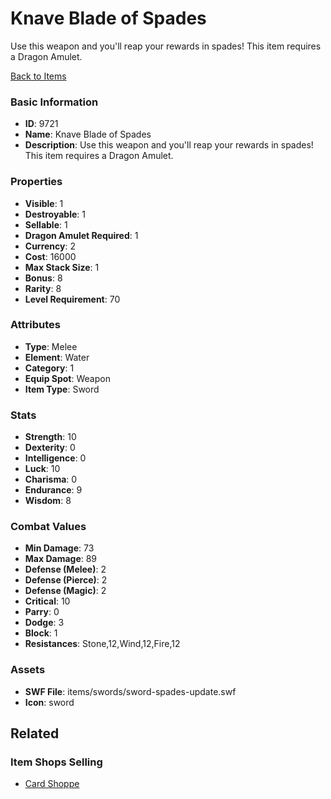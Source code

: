 # Knave Blade of Spades

Use this weapon and you'll reap your rewards in spades! This item requires a Dragon Amulet.

[Back to Items](../items.md)

### Basic Information

- **ID**: 9721
- **Name**: Knave Blade of Spades
- **Description**: Use this weapon and you&#039;ll reap your rewards in spades! This item requires a Dragon Amulet.

### Properties

- **Visible**: 1
- **Destroyable**: 1
- **Sellable**: 1
- **Dragon Amulet Required**: 1
- **Currency**: 2
- **Cost**: 16000
- **Max Stack Size**: 1
- **Bonus**: 8
- **Rarity**: 8
- **Level Requirement**: 70

### Attributes

- **Type**: Melee
- **Element**: Water
- **Category**: 1
- **Equip Spot**: Weapon
- **Item Type**: Sword

### Stats

- **Strength**: 10
- **Dexterity**: 0
- **Intelligence**: 0
- **Luck**: 10
- **Charisma**: 0
- **Endurance**: 9
- **Wisdom**: 8

### Combat Values

- **Min Damage**: 73
- **Max Damage**: 89
- **Defense (Melee)**: 2
- **Defense (Pierce)**: 2
- **Defense (Magic)**: 2
- **Critical**: 10
- **Parry**: 0
- **Dodge**: 3
- **Block**: 1
- **Resistances**: Stone,12,Wind,12,Fire,12

### Assets

- **SWF File**: items/swords/sword-spades-update.swf
- **Icon**: sword

## Related

### Item Shops Selling

- [Card Shoppe](../item-shops/340-card-shoppe.md)

